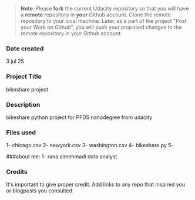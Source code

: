 >**Note**: Please **fork** the current Udacity repository so that you will have a **remote** repository in **your** Github account. Clone the remote repository to your local machine. Later, as a part of the project "Post your Work on Github", you will push your proposed changes to the remote repository in your Github account.

### Date created
3 jul 25

### Project Title
bikeshare project

### Description
bikeshare python project for PFDS nanodegree from udacity

### Files used
1- chicago.csv
2- newyork.csv
3- washington.csv
4- bikeshare.py 
5- 
 
 ###about me: 
 1- rana almehmadi data analyst
### Credits
It's important to give proper credit. Add links to any repo that inspired you or blogposts you consulted.

